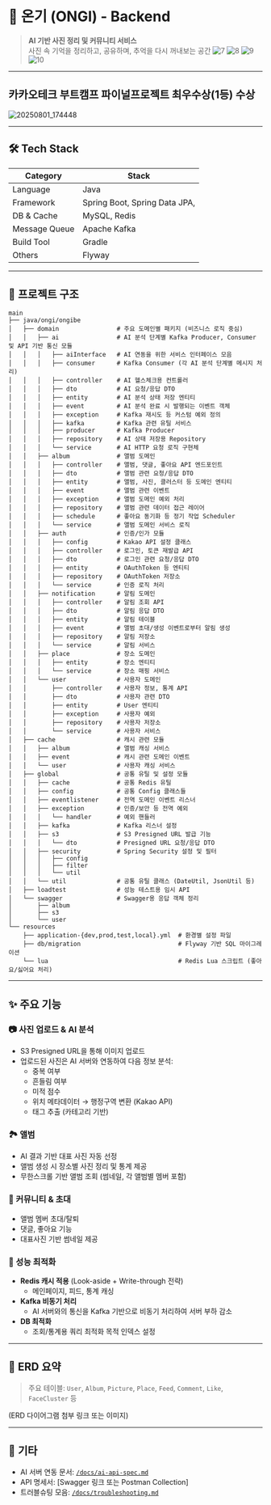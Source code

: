 # 🧡 온기 (ONGI) - Backend

> **AI 기반 사진 정리 및 커뮤니티 서비스**  
> 사진 속 기억을 정리하고, 공유하며, 추억을 다시 꺼내보는 공간
![7](https://github.com/user-attachments/assets/7095b925-50e7-445d-864a-53b289a5880b)
![8](https://github.com/user-attachments/assets/d0f4cc59-e295-45cd-913d-18f7f7da021b)
![9](https://github.com/user-attachments/assets/2bc8f4a6-19d9-4640-bf1a-cded70b42793)
![10](https://github.com/user-attachments/assets/905acf4e-31a9-41ec-be7d-e6d19762b1b0)

---
## 카카오테크 부트캠프 파이널프로젝트 최우수상(1등) 수상
![20250801_174448](https://github.com/user-attachments/assets/4ac0ba86-d8db-4cc7-adf2-884048b20f7d)

---

## 🛠 Tech Stack

| Category     | Stack                                                              |
|--------------|--------------------------------------------------------------------|
| Language     | Java                                                            |
| Framework    | Spring Boot, Spring Data JPA,                  |
| DB & Cache   | MySQL, Redis                                      |
| Message Queue| Apache Kafka                                       |
| Build Tool   | Gradle                                                             |
| Others       | Flyway       |

---

## 📂 프로젝트 구조
```
main
├── java/ongi/ongibe
│   ├── domain                # 주요 도메인별 패키지 (비즈니스 로직 중심)
│   │   ├── ai                # AI 분석 단계별 Kafka Producer, Consumer 및 API 기반 통신 모듈
│   │   │   ├── aiInterface   # AI 연동을 위한 서비스 인터페이스 모음
│   │   │   ├── consumer      # Kafka Consumer (각 AI 분석 단계별 메시지 처리)
│   │   │   ├── controller    # AI 헬스체크용 컨트롤러
│   │   │   ├── dto           # AI 요청/응답 DTO
│   │   │   ├── entity        # AI 분석 상태 저장 엔티티
│   │   │   ├── event         # AI 분석 완료 시 발행되는 이벤트 객체
│   │   │   ├── exception     # Kafka 재시도 등 커스텀 예외 정의
│   │   │   ├── kafka         # Kafka 관련 유틸 서비스
│   │   │   ├── producer      # Kafka Producer
│   │   │   ├── repository    # AI 상태 저장용 Repository
│   │   │   └── service       # AI HTTP 요청 로직 구현체
│   │   ├── album             # 앨범 도메인
│   │   │   ├── controller    # 앨범, 댓글, 좋아요 API 엔드포인트
│   │   │   ├── dto           # 앨범 관련 요청/응답 DTO
│   │   │   ├── entity        # 앨범, 사진, 클러스터 등 도메인 엔티티
│   │   │   ├── event         # 앨범 관련 이벤트
│   │   │   ├── exception     # 앨범 도메인 예외 처리
│   │   │   ├── repository    # 앨범 관련 데이터 접근 레이어
│   │   │   ├── schedule      # 좋아요 동기화 등 정기 작업 Scheduler
│   │   │   └── service       # 앨범 도메인 서비스 로직
│   │   ├── auth              # 인증/인가 모듈
│   │   │   ├── config        # Kakao API 설정 클래스
│   │   │   ├── controller    # 로그인, 토큰 재발급 API
│   │   │   ├── dto           # 로그인 관련 요청/응답 DTO
│   │   │   ├── entity        # OAuthToken 등 엔티티
│   │   │   ├── repository    # OAuthToken 저장소
│   │   │   └── service       # 인증 로직 처리
│   │   ├── notification      # 알림 도메인
│   │   │   ├── controller    # 알림 조회 API
│   │   │   ├── dto           # 알림 응답 DTO
│   │   │   ├── entity        # 알림 테이블
│   │   │   ├── event         # 앨범 초대/생성 이벤트로부터 알림 생성
│   │   │   ├── repository    # 알림 저장소
│   │   │   └── service       # 알림 서비스
│   │   ├── place             # 장소 도메인
│   │   │   ├── entity        # 장소 엔티티
│   │   │   └── service       # 장소 매핑 서비스
│   │   └── user              # 사용자 도메인
│   │       ├── controller    # 사용자 정보, 통계 API
│   │       ├── dto           # 사용자 관련 DTO
│   │       ├── entity        # User 엔티티
│   │       ├── exception     # 사용자 예외
│   │       ├── repository    # 사용자 저장소
│   │       └── service       # 사용자 서비스
│   ├── cache                 # 캐시 관련 모듈
│   │   ├── album             # 앨범 캐싱 서비스
│   │   ├── event             # 캐시 관련 도메인 이벤트
│   │   └── user              # 사용자 캐싱 서비스
│   ├── global                # 공통 유틸 및 설정 모듈
│   │   ├── cache             # 공통 Redis 유틸
│   │   ├── config            # 공통 Config 클래스들
│   │   ├── eventlistener     # 전역 도메인 이벤트 리스너
│   │   ├── exception         # 인증/보안 등 전역 예외
│   │   │   └── handler       # 예외 핸들러
│   │   ├── kafka             # Kafka 리스너 설정
│   │   ├── s3                # S3 Presigned URL 발급 기능
│   │   │   └── dto           # Presigned URL 요청/응답 DTO
│   │   ├── security          # Spring Security 설정 및 필터
│   │   │   ├── config
│   │   │   ├── filter
│   │   │   └── util
│   │   └── util              # 공통 유틸 클래스 (DateUtil, JsonUtil 등)
│   ├── loadtest              # 성능 테스트용 임시 API
│   └── swagger               # Swagger용 응답 객체 정리
│       ├── album
│       ├── s3
│       └── user
└── resources
    ├── application-{dev,prod,test,local}.yml  # 환경별 설정 파일
    ├── db/migration                           # Flyway 기반 SQL 마이그레이션
    └── lua                                    # Redis Lua 스크립트 (좋아요/싫어요 처리)
```

---

## ✨ 주요 기능

### 📷 사진 업로드 & AI 분석
- S3 Presigned URL을 통해 이미지 업로드
- 업로드된 사진은 AI 서버와 연동하여 다음 정보 분석:
  - 중복 여부
  - 흔들림 여부
  - 미적 점수
  - 위치 메타데이터 → 행정구역 변환 (Kakao API)
  - 태그 추출 (카테고리 기반)

### 🏞 앨범
- AI 결과 기반 대표 사진 자동 선정
- 앨범 생성 시 장소별 사진 정리 및 통계 제공
- 무한스크롤 기반 앨범 조회 (썸네일, 각 앨범별 멤버 포함)

### 🤝 커뮤니티 & 초대
- 앨범 멤버 초대/탈퇴
- 댓글, 좋아요 기능
- 대표사진 기반 썸네일 제공

### 🚀 성능 최적화
- **Redis 캐시 적용** (Look-aside + Write-through 전략)
  - 메인페이지, 피드, 통계 캐싱
- **Kafka 비동기 처리**
  - AI 서버와의 통신을 Kafka 기반으로 비동기 처리하여 서버 부하 감소
- **DB 최적화**
  - 조회/통계용 쿼리 최적화 목적 인덱스 설정

---


## 🧾 ERD 요약

> 주요 테이블: `User`, `Album`, `Picture`, `Place`, `Feed`, `Comment`, `Like`, `FaceCluster` 등

(ERD 다이어그램 첨부 링크 또는 이미지)

---

## 📌 기타

- AI 서버 연동 문서: [`/docs/ai-api-spec.md`](./docs/ai-api-spec.md)
- API 명세서: [Swagger 링크 또는 Postman Collection]
- 트러블슈팅 모음: [`/docs/troubleshooting.md`](./docs/troubleshooting.md)

